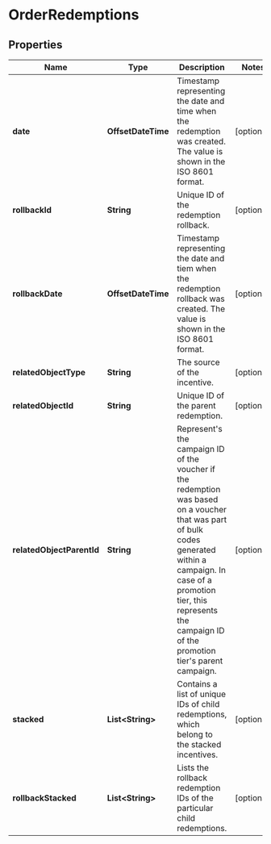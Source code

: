

# OrderRedemptions


## Properties

| Name | Type | Description | Notes |
|------------ | ------------- | ------------- | -------------|
|**date** | **OffsetDateTime** | Timestamp representing the date and time when the redemption was created. The value is shown in the ISO 8601 format. |  [optional] |
|**rollbackId** | **String** | Unique ID of the redemption rollback. |  [optional] |
|**rollbackDate** | **OffsetDateTime** | Timestamp representing the date and tiem when the redemption rollback was created. The value is shown in the ISO 8601 format. |  [optional] |
|**relatedObjectType** | **String** | The source of the incentive. |  [optional] |
|**relatedObjectId** | **String** | Unique ID of the parent redemption. |  [optional] |
|**relatedObjectParentId** | **String** | Represent&#39;s the campaign ID of the voucher if the redemption was based on a voucher that was part of bulk codes generated within a campaign. In case of a promotion tier, this represents the campaign ID of the promotion tier&#39;s parent campaign. |  [optional] |
|**stacked** | **List&lt;String&gt;** | Contains a list of unique IDs of child redemptions, which belong to the stacked incentives. |  [optional] |
|**rollbackStacked** | **List&lt;String&gt;** | Lists the rollback redemption IDs of the particular child redemptions. |  [optional] |



